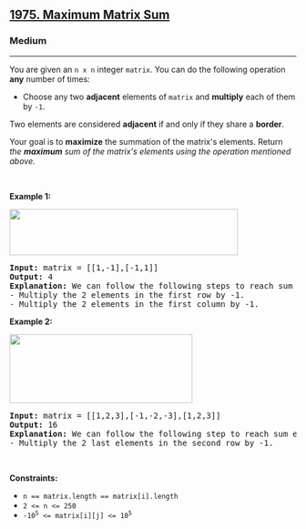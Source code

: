 <h2><a href="https://leetcode.com/problems/maximum-matrix-sum/">1975. Maximum Matrix Sum</a></h2><h3>Medium</h3><hr><div><p>You are given an <code>n x n</code> integer <code>matrix</code>. You can do the following operation <strong>any</strong> number of times:</p>

<ul>
	<li>Choose any two <strong>adjacent</strong> elements of <code>matrix</code> and <strong>multiply</strong> each of them by <code>-1</code>.</li>
</ul>

<p>Two elements are considered <strong>adjacent</strong> if and only if they share a <strong>border</strong>.</p>

<p>Your goal is to <strong>maximize</strong> the summation of the matrix's elements. Return <em>the <strong>maximum</strong> sum of the matrix's elements using the operation mentioned above.</em></p>

<p>&nbsp;</p>
<p><strong class="example">Example 1:</strong></p>
<img alt="" src="https://assets.leetcode.com/uploads/2021/07/16/pc79-q2ex1.png" style="width: 401px; height: 81px;">
<pre style="position: relative;"><strong>Input:</strong> matrix = [[1,-1],[-1,1]]
<strong>Output:</strong> 4
<b>Explanation:</b> We can follow the following steps to reach sum equals 4:
- Multiply the 2 elements in the first row by -1.
- Multiply the 2 elements in the first column by -1.
<div class="open_grepper_editor" title="Edit &amp; Save To Grepper"></div></pre>

<p><strong class="example">Example 2:</strong></p>
<img alt="" src="https://assets.leetcode.com/uploads/2021/07/16/pc79-q2ex2.png" style="width: 321px; height: 121px;">
<pre style="position: relative;"><strong>Input:</strong> matrix = [[1,2,3],[-1,-2,-3],[1,2,3]]
<strong>Output:</strong> 16
<b>Explanation:</b> We can follow the following step to reach sum equals 16:
- Multiply the 2 last elements in the second row by -1.
<div class="open_grepper_editor" title="Edit &amp; Save To Grepper"></div></pre>

<p>&nbsp;</p>
<p><strong>Constraints:</strong></p>

<ul>
	<li><code>n == matrix.length == matrix[i].length</code></li>
	<li><code>2 &lt;= n &lt;= 250</code></li>
	<li><code>-10<sup>5</sup> &lt;= matrix[i][j] &lt;= 10<sup>5</sup></code></li>
</ul>
</div>